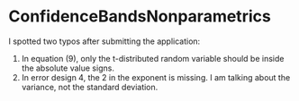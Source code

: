 # ConfidenceBandsNonparametrics

I spotted two typos after submitting the application:
1. In equation (9), only the t-distributed random variable should be inside the absolute value signs.
2. In error design 4, the 2 in the exponent is missing. I am talking about the variance, not the standard deviation.   
